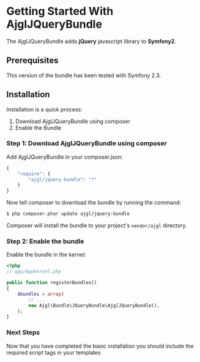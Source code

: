Getting Started With AjglJQueryBundle
=====================================

The AjglJQueryBundle adds **jQuery** javascript library to **Symfony2**.

## Prerequisites

This version of the bundle has been tested with Symfony 2.3.


## Installation

Installation is a quick process:

1. Download AjglJQueryBundle using composer
2. Enable the Bundle

### Step 1: Download AjglJQueryBundle using composer

Add AjglJQueryBundle in your composer.json:

```js
{
    "require": {
        "ajgl/jquery-bundle": "*"
    }
}
```

Now tell composer to download the bundle by running the command:

``` bash
$ php composer.phar update ajgl/jquery-bundle
```

Composer will install the bundle to your project's `vendor/ajgl` directory.

### Step 2: Enable the bundle

Enable the bundle in the kernel:

``` php
<?php
// app/AppKernel.php

public function registerBundles()
{
    $bundles = array(
        // ...
        new Ajgl\Bundle\JQueryBundle\AjglJQueryBundle(),
    );
}
```

### Next Steps

Now that you have completed the basic installation you should include the
required script tags in your templates